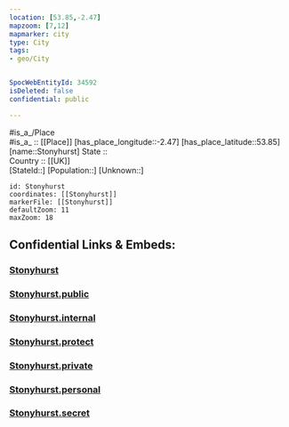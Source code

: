 ```yaml
---
location: [53.85,-2.47] 
mapzoom: [7,12] 
mapmarker: city 
type: City
tags:
- geo/City


SpocWebEntityId: 34592
isDeleted: false
confidential: public

---
```

#is_a_/Place  
#is_a_ :: [[Place]] 
[has_place_longitude::-2.47] 
[has_place_latitude::53.85] 
[name::Stonyhurst] 
State ::  
Country :: [[UK]]  
[StateId::] 
[Population::] 
[Unknown::] 


```leaflet
id: Stonyhurst
coordinates: [[Stonyhurst]] 
markerFile: [[Stonyhurst]] 
defaultZoom: 11 
maxZoom: 18
```


## Confidential Links & Embeds: 

### [Stonyhurst](/_Standards/Earth/Continent/Europe/Europe~North/UK/England/Regions~England/North_West_England/Lancashire/cities~Lancashire/RibbleValley/cities~RibbleValley/Stonyhurst.md) 

### [Stonyhurst.public](/_public/Earth/Continent/Europe/Europe~North/UK/England/Regions~England/North_West_England/Lancashire/cities~Lancashire/RibbleValley/cities~RibbleValley/Stonyhurst.public.md) 

### [Stonyhurst.internal](/_internal/Earth/Continent/Europe/Europe~North/UK/England/Regions~England/North_West_England/Lancashire/cities~Lancashire/RibbleValley/cities~RibbleValley/Stonyhurst.internal.md) 

### [Stonyhurst.protect](/_protect/Earth/Continent/Europe/Europe~North/UK/England/Regions~England/North_West_England/Lancashire/cities~Lancashire/RibbleValley/cities~RibbleValley/Stonyhurst.protect.md) 

### [Stonyhurst.private](/_private/Earth/Continent/Europe/Europe~North/UK/England/Regions~England/North_West_England/Lancashire/cities~Lancashire/RibbleValley/cities~RibbleValley/Stonyhurst.private.md) 

### [Stonyhurst.personal](/_personal/Earth/Continent/Europe/Europe~North/UK/England/Regions~England/North_West_England/Lancashire/cities~Lancashire/RibbleValley/cities~RibbleValley/Stonyhurst.personal.md) 

### [Stonyhurst.secret](/_secret/Earth/Continent/Europe/Europe~North/UK/England/Regions~England/North_West_England/Lancashire/cities~Lancashire/RibbleValley/cities~RibbleValley/Stonyhurst.secret.md)

